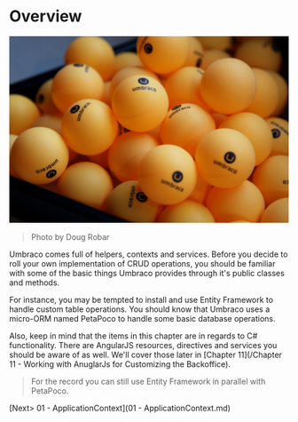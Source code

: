 # Overview

![5852022211_66215f281b_o.jpg](assets/5852022211_66215f281b_o.jpg)
>Photo by Doug Robar

Umbraco comes full of helpers, contexts and services.  Before you decide to roll your own implementation of CRUD operations, you should be familiar with some of the basic things Umbraco provides through it's public classes and methods.

For instance, you may be tempted to install and use Entity Framework to handle custom table operations.  You should know that Umbraco uses a micro-ORM named PetaPoco to handle some basic database operations. 

Also, keep in mind that the items in this chapter are in regards to C# functionality.  There are AngularJS resources, directives and services you should be aware of as well.  We'll cover those later in [Chapter 11](/Chapter 11 - Working with AnuglarJs for Customizing the Backoffice).

>For the record you can still use Entity Framework in parallel with PetaPoco.

[Next> 01 - ApplicationContext](01 - ApplicationContext.md)
